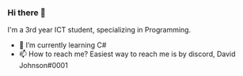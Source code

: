 ### Hi there 👋

I'm a 3rd year ICT student, specializing in Programming.
- 🌱 I’m currently learning C#
- 📫 How to reach me? Easiest way to reach me is by discord, David Johnson#0001
